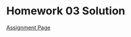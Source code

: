 # Homework 03 Solution

[Assignment Page](https://cse.sc.edu/~shephejj/csce146/Homework/Homework03.html)